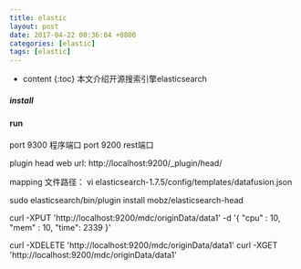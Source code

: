 ```yaml
---
title: elastic
layout: post
date: 2017-04-22 00:36:04 +0800
categories: [elastic]
tags: [elastic]
---
```



* content
{:toc}                                                                         本文介绍开源搜索引擎elasticsearch
                                 









##### install


#### run

port 9300 程序端口
port 9200 rest端口

plugin head web url: http://localhost:9200/_plugin/head/

mapping 文件路径： vi  elasticsearch-1.7.5/config/templates/datafusion.json

sudo elasticsearch/bin/plugin install mobz/elasticsearch-head



curl -XPUT 'http://localhost:9200/mdc/originData/data1' -d '{
    "cpu" : 10,
    "mem" : 10,
    "time": 2339 
    }'


curl -XDELETE 'http://localhost:9200/mdc/originData/data1'
curl -XGET 'http://localhost:9200/mdc/originData/data1'


    